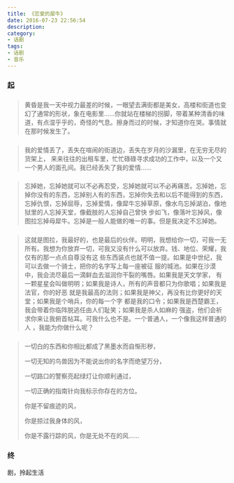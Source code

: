 ```yaml
---
title: 《恋爱的犀牛》
date: 2016-07-23 22:56:54
description:
category:
- 话剧
tags:
- 话剧
- 音乐
---
```


### 起

###  

> 黄昏是我一天中视力最差的时候，一眼望去满街都是美女，高楼和街道也变幻了通常的形状，象在电影里……你就站在楼梯的拐脚，带着某种清香的味道，有点湿乎乎的，奇怪的气息。擦身而过的时候，才知道你在哭。事情就在那时候发生了。

###  

> 我的爱情丢了，丢失在喧闹的街道边，丢失在岁月的沙漏里，在无穷无尽的货架上， 来来往往的出租车里，忙忙碌碌寻求成功的工作中，以及一个又一个男人的面孔间。我已经丢失了我的爱情…… 

###  

> 忘掉她，忘掉她就可以不必再忍受，忘掉她就可以不必再痛苦。忘掉她，忘掉你没有的东西，忘掉别人有的东西，忘掉你失去和以后不能得到的东西，忘掉仇恨，忘掉屈辱，忘掉爱情，像犀牛忘掉草原，像水鸟忘掉湖泊，像地狱里的人忘掉天堂，像截肢的人忘掉自己曾快 步如飞，像落叶忘掉风，像图拉忘掉母犀牛。忘掉是一般人能做的唯一的事。但是我决定不忘掉她。 

###  

> 这就是图拉，我最好的，也是最后的伙伴。明明，我想给你一切，可我一无所有。我想为你放弃一切，可我又没有什么可以放弃。钱、地位、荣耀，我仅有的那一点点自尊没有这 些东西装点也就不值一提。如果是中世纪，我可以去做一个骑士，把你的名字写上每一座被征 服的城池。如果在沙漠中，我会流尽最后一滴鲜血去滋润你干裂的嘴唇。如果我是天文学家， 有一颗星星会叫做明明；如果我是诗人，所有的声音都只为你歌唱；如果我是法官，你的好恶 就是我最高的法则；如果我是神父，再没有比你更好的天堂；如果我是个哨兵，你的每一个字 都是我的口令；如果我是西楚霸王，我会带着你临阵脱逃任由人们耻笑；如果我是杀人如麻的 强盗，他们会祈求你来让我俯首帖耳。可我什么也不是。一个普通人，一个像我这样普通的人 ，我能为你做什么呢？ 

###  

> 一切白的东西和你相比都成了黑墨水而自惭形秽，
>
> 一切无知的鸟兽因为不能说出你的名字而绝望万分，
>
> 一切路口的警察亮起绿灯让你顺利通过，
>
> 一切正确的指南针向我标示你存在的方位。
>
> 你是不留痕迹的风，
>
> 你是掠过我身体的风，
>
> 你是不露行踪的风，你是无处不在的风……

### 终

剧，拎起生活
